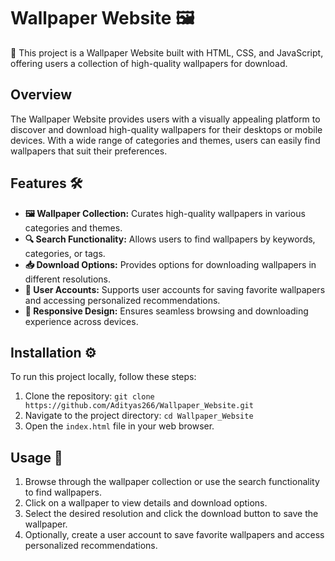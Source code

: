 # Wallpaper Website 🖼️

🎨 This project is a Wallpaper Website built with HTML, CSS, and JavaScript, offering users a collection of high-quality wallpapers for download.

## Overview

The Wallpaper Website provides users with a visually appealing platform to discover and download high-quality wallpapers for their desktops or mobile devices. With a wide range of categories and themes, users can easily find wallpapers that suit their preferences.

## Features 🛠️

- **🖼️ Wallpaper Collection:** Curates high-quality wallpapers in various categories and themes.
- **🔍 Search Functionality:** Allows users to find wallpapers by keywords, categories, or tags.
- **📥 Download Options:** Provides options for downloading wallpapers in different resolutions.
- **👤 User Accounts:** Supports user accounts for saving favorite wallpapers and accessing personalized recommendations.
- **📱 Responsive Design:** Ensures seamless browsing and downloading experience across devices.

## Installation ⚙️

To run this project locally, follow these steps:

1. Clone the repository: `git clone https://github.com/Adityas266/Wallpaper_Website.git`
2. Navigate to the project directory: `cd Wallpaper_Website`
3. Open the `index.html` file in your web browser.

## Usage 🚀

1. Browse through the wallpaper collection or use the search functionality to find wallpapers.
2. Click on a wallpaper to view details and download options.
3. Select the desired resolution and click the download button to save the wallpaper.
4. Optionally, create a user account to save favorite wallpapers and access personalized recommendations.
